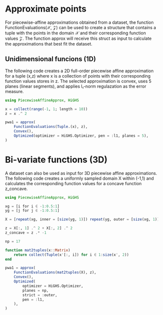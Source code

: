 # Approximate points
For piecewise-affine approximations obtained from a dataset, the function FunctionEvaluations(𝒳, 𝒵) can be used to create a structure that contains a tuple with the points in the domain 𝒳 and their corresponding function values 𝒵. The function approx will receive this struct as input to calculate the approximations that best fit the dataset.

## Unidimensional funcions (1D)

The following code creates a 2D full-order piecewise affine approximation for a tuple (x,z) where x is a collection of points with their corresponding function values stores in z. The selected approximation is convex, uses 5 planes (linear segments), and applies l₁-norm regulazation as the error measure.

```julia
using PiecewiseAffineApprox, HiGHS

x = collect(range(-1, 1; length = 10))
z = x .^ 2

pwa1 = approx(
    FunctionEvaluations(Tuple.(x), z),
    Convex(),
    Optimized(optimizer = HiGHS.Optimizer, pen = :l1, planes = 5),
)
```

# Bi-variate functions (3D)
A dataset can also be used as input for 3D piecewise affine approximations. The following code creates a uniformly sampled domain X within (-1,1) and calculates the corresponding function values for a concave function z_concave.

```julia
using PiecewiseAffineApprox, HiGHS

xg = [i for i ∈ -1:0.5:1]
yg = [j for j ∈ -1:0.5:1]

X = [repeat(xg, inner = [size(yg, 1)]) repeat(yg, outer = [size(xg, 1)])]

z = X[:, 1] .^ 2 + X[:, 2] .^ 2
z_concave = z .* -1

np = 17

function mat2tuples(x::Matrix)
    return collect(Tuple(x'[:, i]) for i ∈ 1:size(x', 2))
end

pwa1 = approx(
    FunctionEvaluations(mat2tuples(X), z),
    Convex(),
    Optimized(
        optimizer = HiGHS.Optimizer,
        planes = np,
        strict = :outer,
        pen = :l1,
    ),
)
```

